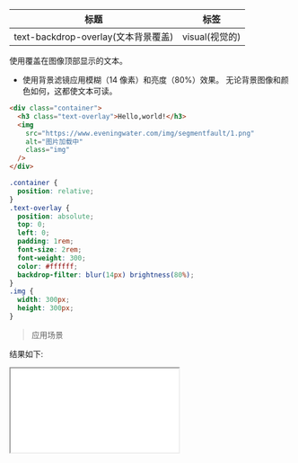 | 标题                                | 标签           |
| ----------------------------------- | -------------- |
| text-backdrop-overlay(文本背景覆盖) | visual(视觉的) |

使用覆盖在图像顶部显示的文本。

- 使用背景滤镜应用模糊（14 像素）和亮度（80%）效果。 无论背景图像和颜色如何，这都使文本可读。

```html
<div class="container">
  <h3 class="text-overlay">Hello,world!</h3>
  <img
    src="https://www.eveningwater.com/img/segmentfault/1.png"
    alt="图片加载中"
    class="img"
  />
</div>
```

```css
.container {
  position: relative;
}
.text-overlay {
  position: absolute;
  top: 0;
  left: 0;
  padding: 1rem;
  font-size: 2rem;
  font-weight: 300;
  color: #ffffff;
  backdrop-filter: blur(14px) brightness(80%);
}
.img {
  width: 300px;
  height: 300px;
}
```

> 应用场景

<div class="code-editor" data-url="codes/css/html/text-backdrop-overlay.html" data-language="html"></div>

结果如下:

<iframe src="codes/css/html/text-backdrop-overlay.html"></iframe>
